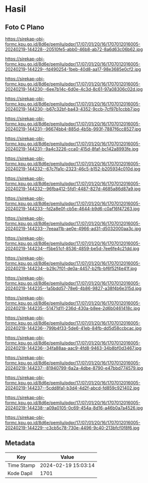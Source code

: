 # Hasil

## Foto C Plano

https://sirekap-obj-formc.kpu.go.id/8d6e/pemilu/pdpr/17/07/01/20/16/1707012016005-20240219-144228--20510fe5-abb0-46b8-ab72-8a6d63c06b62.jpg

https://sirekap-obj-formc.kpu.go.id/8d6e/pemilu/pdpr/17/07/01/20/16/1707012016005-20240219-144229--fd490254-1beb-40d8-aa17-98e3685e0cf2.jpg

https://sirekap-obj-formc.kpu.go.id/8d6e/pemilu/pdpr/17/07/01/20/16/1707012016005-20240219-144230--6ee7b14c-6d0e-4c3d-8c61-97a08306c02d.jpg

https://sirekap-obj-formc.kpu.go.id/8d6e/pemilu/pdpr/17/07/01/20/16/1707012016005-20240219-144230--b67c32bf-ba43-4352-9ccb-7cf97b1ccbb7.jpg

https://sirekap-obj-formc.kpu.go.id/8d6e/pemilu/pdpr/17/07/01/20/16/1707012016005-20240219-144231--96674bb4-885d-4b5b-993f-7887f6cc8527.jpg

https://sirekap-obj-formc.kpu.go.id/8d6e/pemilu/pdpr/17/07/01/20/16/1707012016005-20240219-144231--9a4c3226-cca0-415d-8faf-bc142a8993fe.jpg

https://sirekap-obj-formc.kpu.go.id/8d6e/pemilu/pdpr/17/07/01/20/16/1707012016005-20240219-144232--67c7fa1c-2323-46c5-b152-b205934c010d.jpg

https://sirekap-obj-formc.kpu.go.id/8d6e/pemilu/pdpr/17/07/01/20/16/1707012016005-20240219-144232--96fba412-5fd1-4487-827d-4685a86d87a9.jpg

https://sirekap-obj-formc.kpu.go.id/8d6e/pemilu/pdpr/17/07/01/20/16/1707012016005-20240219-144233--fd2a8e0f-cb5e-4644-b9d6-c0af16f47263.jpg

https://sirekap-obj-formc.kpu.go.id/8d6e/pemilu/pdpr/17/07/01/20/16/1707012016005-20240219-144233--7eeaa11b-ae0e-4966-ad31-d5032000aa3c.jpg

https://sirekap-obj-formc.kpu.go.id/8d6e/pemilu/pdpr/17/07/01/20/16/1707012016005-20240219-144234--f5be51cf-8536-4859-be5d-7ee6fe4c21dd.jpg

https://sirekap-obj-formc.kpu.go.id/8d6e/pemilu/pdpr/17/07/01/20/16/1707012016005-20240219-144234--b29c7f01-de0a-4457-b2fb-bf6f52f4e41f.jpg

https://sirekap-obj-formc.kpu.go.id/8d6e/pemilu/pdpr/17/07/01/20/16/1707012016005-20240219-144235--1a5bdd57-78e6-4b86-9827-a38f4b6e315d.jpg

https://sirekap-obj-formc.kpu.go.id/8d6e/pemilu/pdpr/17/07/01/20/16/1707012016005-20240219-144235--51471d11-236d-430a-b8ee-2d6b0461418c.jpg

https://sirekap-obj-formc.kpu.go.id/8d6e/pemilu/pdpr/17/07/01/20/16/1707012016005-20240219-144236--799b4f33-5de6-41eb-84fb-dd5d58ccbcac.jpg

https://sirekap-obj-formc.kpu.go.id/8d6e/pemilu/pdpr/17/07/01/20/16/1707012016005-20240219-144236--34fa88aa-aac9-4fd8-9463-34b8bf0d3467.jpg

https://sirekap-obj-formc.kpu.go.id/8d6e/pemilu/pdpr/17/07/01/20/16/1707012016005-20240219-144237--81940799-6a2a-4dbe-8790-e47bbd774579.jpg

https://sirekap-obj-formc.kpu.go.id/8d6e/pemilu/pdpr/17/07/01/20/16/1707012016005-20240219-144237--5cdd8fa1-b3d4-4d2f-abcd-fd859c921402.jpg

https://sirekap-obj-formc.kpu.go.id/8d6e/pemilu/pdpr/17/07/01/20/16/1707012016005-20240219-144238--a09a0105-0c69-454a-8d16-a46b0a7a4526.jpg

https://sirekap-obj-formc.kpu.go.id/8d6e/pemilu/pdpr/17/07/01/20/16/1707012016005-20240219-144229--c3cb5c78-730e-4496-9c40-213bfcf0f8f6.jpg


## Metadata

| Key        | Value               |
| ---------- | ------------------- |
| Time Stamp | 2024-02-19 15:03:14 |
| Kode Dapil | 1701                |



